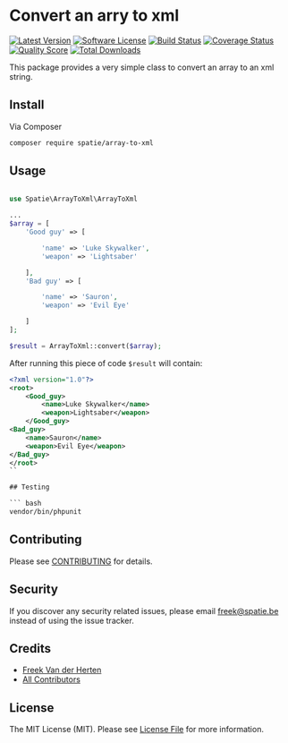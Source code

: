# Convert an arry to xml

[![Latest Version](https://img.shields.io/github/release/spatie/array-to-xml.svg?style=flat-square)](https://github.com/spatie/array-to-xml/releases)
[![Software License](https://img.shields.io/badge/license-MIT-brightgreen.svg?style=flat-square)](LICENSE.md)
[![Build Status](https://img.shields.io/travis/spatie/array-to-xml/master.svg?style=flat-square)](https://travis-ci.org/spatie/array-to-xml)
[![Coverage Status](https://img.shields.io/scrutinizer/coverage/g/spatie/array-to-xml.svg?style=flat-square)](https://scrutinizer-ci.com/g/spatie/array-to-xml/code-structure)
[![Quality Score](https://img.shields.io/scrutinizer/g/spatie/array-to-xml.svg?style=flat-square)](https://scrutinizer-ci.com/g/spatie/array-to-xml)
[![Total Downloads](https://img.shields.io/packagist/dt/league/array-to-xml.svg?style=flat-square)](https://packagist.org/packages/league/array-to-xml)

This package provides a very simple class to convert an array to an xml string.

## Install

Via Composer

``` bash
composer require spatie/array-to-xml
```

## Usage

``` php

use Spatie\ArrayToXml\ArrayToXml

...
$array = [
    'Good guy' => [

        'name' => 'Luke Skywalker',
        'weapon' => 'Lightsaber'

    ],
    'Bad guy' => [

        'name' => 'Sauron',
        'weapon' => 'Evil Eye'

    ]
];

$result = ArrayToXml::convert($array);
```
After running this piece of code `$result` will contain:

```xml
<?xml version="1.0"?>
<root>
    <Good_guy>
        <name>Luke Skywalker</name>
        <weapon>Lightsaber</weapon>
    </Good_guy>
<Bad_guy>
    <name>Sauron</name>
    <weapon>Evil Eye</weapon>
</Bad_guy>
</root>
``

## Testing

``` bash
vendor/bin/phpunit
```

## Contributing

Please see [CONTRIBUTING](CONTRIBUTING.md) for details.

## Security

If you discover any security related issues, please email freek@spatie.be instead of using the issue tracker.

## Credits

- [Freek Van der Herten](https://github.com/freekmurze)
- [All Contributors](../../contributors)

## License

The MIT License (MIT). Please see [License File](LICENSE.md) for more information.
